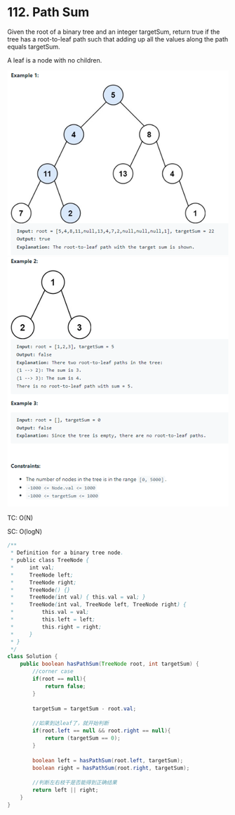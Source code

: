 # 112. Path Sum

Given the root of a binary tree and an integer targetSum, return true if the tree has a root-to-leaf path such that adding up all the values along the path equals targetSum.

A leaf is a node with no children.

![112-1](images/112-Path-Sum.png)
![112-2](images/112-Path-Sum-2.png)

TC: O(N)

SC: O(logN)

```java
/**
 * Definition for a binary tree node.
 * public class TreeNode {
 *     int val;
 *     TreeNode left;
 *     TreeNode right;
 *     TreeNode() {}
 *     TreeNode(int val) { this.val = val; }
 *     TreeNode(int val, TreeNode left, TreeNode right) {
 *         this.val = val;
 *         this.left = left;
 *         this.right = right;
 *     }
 * }
 */
class Solution {
    public boolean hasPathSum(TreeNode root, int targetSum) {
        //corner case
        if(root == null){
            return false;
        }
        
        targetSum = targetSum - root.val;
        
        //如果到达leaf了，就开始判断
        if(root.left == null && root.right == null){
            return (targetSum == 0);
        }
        
        boolean left = hasPathSum(root.left, targetSum);
        boolean right = hasPathSum(root.right, targetSum);
        
        //判断左右枝干是否能得到正确结果
        return left || right;
    }
}
```
